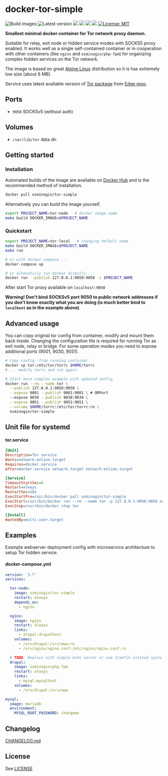 # docker-tor-simple

![Build images](https://github.com/osminogin/docker-tor-simple/workflows/Build%20images/badge.svg) ![Latest version](https://github.com/osminogin/docker-tor-simple/workflows/Latest%20version/badge.svg) [![](https://images.microbadger.com/badges/version/osminogin/tor-simple.svg)](https://microbadger.com/images/osminogin/tor-simple) [![](https://img.shields.io/docker/build/osminogin/tor-simple.svg)](https://hub.docker.com/r/osminogin/tor-simple/builds/) [![](https://img.shields.io/docker/stars/osminogin/tor-simple.svg)](https://hub.docker.com/r/osminogin/tor-simple) [![](https://images.microbadger.com/badges/image/osminogin/tor-simple.svg)](https://microbadger.com/images/osminogin/tor-simple) [![License: MIT](https://img.shields.io/badge/License-MIT-black.svg)](https://opensource.org/licenses/MIT)

**Smallest minimal docker container for Tor network proxy daemon.**

Suitable for relay, exit node or hidden service modes with SOCKS5 proxy enabled. It works well as a single self-contained container or in cooperation with other containers (like `nginx` and `osminogin/php-fpm`) for organizing complex hidden services on the Tor network.

The image is based on great [Alpine Linux](https://alpinelinux.org/) distribution so it is has extremely low size (about 6 MB).

Service uses latest available version of [Tor package](https://pkgs.alpinelinux.org/package/edge/community/x86_64/tor) from [Edge repo](https://wiki.alpinelinux.org/wiki/Edge).

## Ports

* `9050` SOCKSv5 (without auth)

## Volumes

* `/var/lib/tor` data dir.


## Getting started

### Installation

Automated builds of the image are available on [Docker Hub](https://hub.docker.com/r/osminogin/tor-simple/) and is the recommended method of installation.

```bash
docker pull osminogin/tor-simple
```

Alternatively you can build the image yourself.

```bash
export PROJECT_NAME=tor-node   # docker image name
make build DOCKER_IMAGE=$PROJECT_NAME
```


### Quickstart

```bash
export PROJECT_NAME=tor-local   # changing default name
make build DOCKER_IMAGE=$PROJECT_NAME
make run

# or with docker-compose ...
docker-compose up

# or altenativly run docker directly ...
docker run --publish 127.0.0.1:9050:9050 -i $PROJECT_NAME
```

After start Tor proxy available on `localhost:9050`

**Warning! Don't bind SOCKSv5 port 9050 to public network addresses if you don't know exactly what you are doing (is much better bind to `localhost` as in the example above)**.


## Advanced usage

You can copy original tor config from container, modify and mount them back inside. Changing the configuration file is required for running Tor as exit node, relay or bridge. For some operation modes you need to expose additional ports (9001, 9030, 9051).

```bash
# Copy config  from running container
docker cp tor:/etc/tor/torrc $HOME/torrc
# ... modify torrc and run again

# Start more complex example with updated config
docker run --rm --name tor \
  --publish 127.0.0.1:9050:9050 \
  --expose 9001 --publish 9001:9001 \ # ORPort
  --expose 9030 --publish 9030:9030 \
  --expose 9051 --publish 9051:9051 \
  --volume $HOME/torrc:/etc/tor/torrc:ro \
  osminogin/tor-simple
```

## Unit file for systemd

#### tor.service

```ini
[Unit]
Description=Tor service
Wants=network-online.target
Requires=docker.service
After=docker.service network.target network-online.target

[Service]
TimeoutStartSec=0
Restart=always
RestartSec=10s
ExecStartPre=/usr/bin/docker pull osminogin/tor-simple
ExecStart=/usr/bin/docker run --rm --name tor -p 127.0.0.1:9050:9050 osminogin/tor-simple
ExecStop=/usr/bin/docker stop tor

[Install]
WantedBy=multi-user.target
```


## Examples

Example webserver deployment config with microservice architecture to setup Tor hidden service.


#### docker-compose.yml

```yaml
version: '3.7'
services:

  tor-node:
    image: osminogin/tor-simple
    restart: always
    depends_on:
      - nginx

  nginx:
    image: nginx
    restart: always
    links:
      - drupal:drupalhost
    volumes:
      - /srv/drupal:/srv/www:ro
      - /srv/nginx/nginx.conf:/etc/nginx/nginx.conf:ro

  # TODO: Replace with simple echo server or use traefik instead nginx
  drupal:
    image: osminogin/php-fpm
    restart: always
    links:
      - mysql:mysqlhost
    volumes:
      - /srv/drupal:/srv/www

mysql:
  image: mariadb
  environment:
    MYSQL_ROOT_PASSWORD: changeme
```

## Changelog

[CHANGELOG.md](https://github.com/osminogin/docker-tor-simple/blob/master/CHANGELOG.md)

## License

See [LICENSE](https://github.com/osminogin/docker-tor-simple/blob/master/LICENSE)
